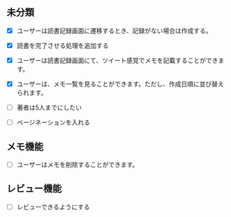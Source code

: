 ## 未分類

- [x] ユーザーは読書記録画面に遷移するとき、記録がない場合は作成する。

- [x] 読書を完了させる処理を追加する

- [x] ユーザーは読書記録画面にて、ツイート感覚でメモを記載することができます。

- [x] ユーザーは、メモ一覧を見ることができます。ただし、作成日順に並び替えられます。

- [ ] 著者は5人までにしたい

- [ ] ページネーションを入れる


## メモ機能

- [ ] ユーザーはメモを削除することができます。


## レビュー機能

- [ ] レビューできるようにする


